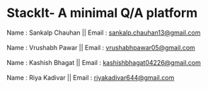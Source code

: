 <h1>StackIt- A minimal Q/A platform</h1>


Name : Sankalp Chauhan || Email : sankalp.chauhan13@gmail.com <br/> <br/>
Name : Vrushabh Pawar || Email : vrushabhpawar05@gmail.com <br/> <br/>
Name : Kashish Bhagat || Email : kashishbhagat04226@gmail.com <br/> <br/>
Name : Riya Kadivar || Email : riyakadivar644@gmail.com <br/> <br/>
